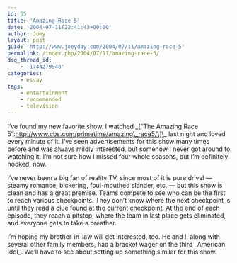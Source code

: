 ```yaml
---
id: 65
title: 'Amazing Race 5'
date: '2004-07-11T22:41:43+00:00'
author: Joey
layout: post
guid: 'http://www.joeyday.com/2004/07/11/amazing-race-5'
permalink: /index.php/2004/07/11/amazing-race-5/
dsq_thread_id:
    - '1744279548'
categories:
    - essay
tags:
    - entertainment
    - recommended
    - television
---
```


I’ve found my new favorite show. I watched \_\[“The Amazing Race 5”:http://www.cbs.com/primetime/amazing\_race5/\]\_ last night and loved every minute of it. I’ve seen advertisements for this show many times before and was always mildly interested, but somehow I never got around to watching it. I’m not sure how I missed four whole seasons, but I’m definitely hooked, now.

I’ve never been a big fan of reality TV, since most of it is pure drivel — steamy romance, bickering, foul-mouthed slander, etc. — but this show is clean and has a great premise. Teams compete to see who can be the first to reach various checkpoints. They don’t know where the next checkpoint is until they read a clue found at the current checkpoint. At the end of each episode, they reach a pitstop, where the team in last place gets eliminated, and everyone gets to take a breather.

I’m hoping my brother-in-law will get interested, too. He and I, along with several other family members, had a bracket wager on the third \_American Idol\_. We’ll have to see about setting up something similar for this show.